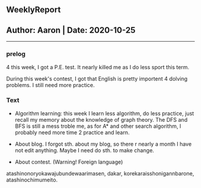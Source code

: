 ## WeeklyReport
## Author: Aaron | Date: 2020-10-25
---
### prelog
4 this week, I got a P.E. test. It nearly killed me as I do less sport this term.

During this week's contest, I got that English is pretty importent 4 dolving problems. I still need more practice.

### Text

- Algorithm learning: this week I learn less algorithm, do less practice, just recall my memory about the knowledge of graph theory. The DFS and BFS is still a mess troble me, as for A\* and other search algorithm, I probably need more time 2 practice and learn.

- About blog. I forgot sth. about my blog, so there r nearly a month I have not edit anything. Maybe I need do sth. to make change.

- About contest. (Warning! Foreign language)

atashinonoryokawajubundewaarimasen, dakar, korekaraisshonigannbarone, atashinochimumeito.
